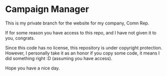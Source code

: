 # Campaign Manager
This is my private branch for the website for my company, Comn Rep.

If for some reason you have access to this repo, and I have not given it to you, congrats.

Since this code has no license, this repository is under copyright protection. However, I personally take it as an honor if you copy some code, it means I did something right :D (assuming you have access).

Hope you have a nice day.